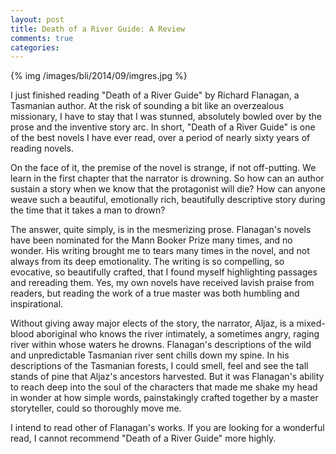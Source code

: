 ```yaml
---
layout: post
title: Death of a River Guide: A Review
comments: true
categories:
---
```


{% img /images/bli/2014/09/imgres.jpg %}

I just finished reading "Death of a River Guide" by Richard Flanagan, a Tasmanian author. At the risk of sounding a bit like an overzealous missionary, I have to stay that I was stunned, absolutely bowled over by the prose and the inventive story arc. In short, "Death of a River Guide" is one of the best novels I have ever read, over a period of nearly sixty years of reading novels. 

<!--more-->

On the face of it, the premise of the novel is strange, if not off-putting. We learn in the first chapter that the narrator is drowning. So how can an author sustain a story when we know that the protagonist will die? How can anyone weave such a beautiful, emotionally rich, beautifully descriptive story during the time that it takes a man to drown? 

The answer, quite simply, is in the mesmerizing prose. Flanagan's novels have been nominated for the Mann Booker Prize many times, and no wonder. His writing brought me to tears many times in the novel, and not always from its deep emotionality. The writing is so compelling, so evocative, so beautifully crafted, that I found myself highlighting passages and rereading them. Yes, my own novels have received lavish praise from readers, but reading the work of a true master was both humbling and inspirational. 

Without giving away major elects of the story, the narrator, Aljaz, is a mixed-blood aboriginal who knows the river intimately, a sometimes angry, raging river within whose waters he drowns. Flanagan's descriptions of the wild and unpredictable Tasmanian river sent chills down my spine. In his descriptions of the Tasmanian forests, I could smell, feel and see the tall stands of pine that Aljaz's ancestors harvested. But it was Flanagan's ability to reach deep into the soul of the characters that made me shake my head in wonder at how simple words, painstakingly crafted together by a master storyteller, could so thoroughly move me. 

I intend to read other of Flanagan's works. If you are looking for a wonderful read, I cannot recommend "Death of a River Guide" more highly. 